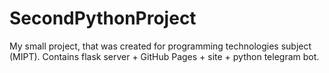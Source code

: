 # SecondPythonProject
My small project, that was created for programming technologies subject (MIPT). Contains flask server + GitHub Pages + site + python telegram bot.
